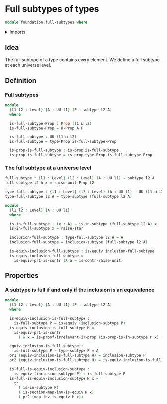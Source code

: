 # Full subtypes of types

```agda
module foundation.full-subtypes where
```

<details><summary>Imports</summary>

```agda
open import foundation.dependent-pair-types
open import foundation.type-arithmetic-dependent-pair-types
open import foundation.unit-type
open import foundation.universe-levels

open import foundation-core.equivalences
open import foundation-core.propositions
open import foundation-core.subtypes
open import foundation-core.transport-along-identifications
```

</details>

## Idea

The full subtype of a type contains every element. We define a full subtype at
each universe level.

## Definition

### Full subtypes

```agda
module _
  {l1 l2 : Level} {A : UU l1} (P : subtype l2 A)
  where

  is-full-subtype-Prop : Prop (l1 ⊔ l2)
  is-full-subtype-Prop = Π-Prop A P

  is-full-subtype : UU (l1 ⊔ l2)
  is-full-subtype = type-Prop is-full-subtype-Prop

  is-prop-is-full-subtype : is-prop is-full-subtype
  is-prop-is-full-subtype = is-prop-type-Prop is-full-subtype-Prop
```

### The full subtype at a universe level

```agda
full-subtype : {l1 : Level} (l2 : Level) (A : UU l1) → subtype l2 A
full-subtype l2 A x = raise-unit-Prop l2

type-full-subtype : {l1 : Level} (l2 : Level) (A : UU l1) → UU (l1 ⊔ l2)
type-full-subtype l2 A = type-subtype (full-subtype l2 A)

module _
  {l1 l2 : Level} {A : UU l1}
  where

  is-in-full-subtype : (x : A) → is-in-subtype (full-subtype l2 A) x
  is-in-full-subtype x = raise-star

  inclusion-full-subtype : type-full-subtype l2 A → A
  inclusion-full-subtype = inclusion-subtype (full-subtype l2 A)

  is-equiv-inclusion-full-subtype : is-equiv inclusion-full-subtype
  is-equiv-inclusion-full-subtype =
    is-equiv-pr1-is-contr (λ a → is-contr-raise-unit)
```

## Properties

### A subtype is full if and only if the inclusion is an equivalence

```agda
module _
  {l1 l2 : Level} {A : UU l1} (P : subtype l2 A)
  where

  is-equiv-inclusion-is-full-subtype :
    is-full-subtype P → is-equiv (inclusion-subtype P)
  is-equiv-inclusion-is-full-subtype H =
    is-equiv-pr1-is-contr
      ( λ x → is-proof-irrelevant-is-prop (is-prop-is-in-subtype P x) (H x))

  equiv-inclusion-is-full-subtype :
    is-full-subtype P → type-subtype P ≃ A
  pr1 (equiv-inclusion-is-full-subtype H) = inclusion-subtype P
  pr2 (equiv-inclusion-is-full-subtype H) = is-equiv-inclusion-is-full-subtype H

  is-full-is-equiv-inclusion-subtype :
    is-equiv (inclusion-subtype P) → is-full-subtype P
  is-full-is-equiv-inclusion-subtype H x =
    tr
      ( is-in-subtype P)
      ( is-section-map-inv-is-equiv H x)
      ( pr2 (map-inv-is-equiv H x))
```

